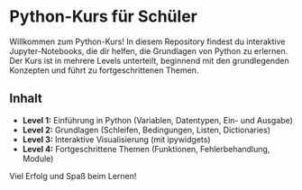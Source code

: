 # Python-Kurs für Schüler

Willkommen zum Python-Kurs! In diesem Repository findest du interaktive Jupyter-Notebooks, die dir helfen, die Grundlagen von Python zu erlernen. Der Kurs ist in mehrere Levels unterteilt, beginnend mit den grundlegenden Konzepten und führt zu fortgeschrittenen Themen.

## Inhalt

- **Level 1:** Einführung in Python (Variablen, Datentypen, Ein- und Ausgabe)
- **Level 2:** Grundlagen (Schleifen, Bedingungen, Listen, Dictionaries)
- **Level 3:** Interaktive Visualisierung (mit ipywidgets)
- **Level 4:** Fortgeschrittene Themen (Funktionen, Fehlerbehandlung, Module)

Viel Erfolg und Spaß beim Lernen!
